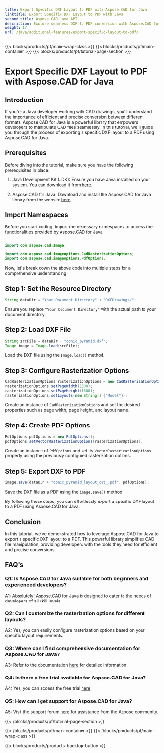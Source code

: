 ```yaml
---
title: Export Specific DXF Layout to PDF with Aspose.CAD for Java
linktitle: Export Specific DXF Layout to PDF with Java
second_title: Aspose.CAD Java API
description: Explore seamless DXF to PDF conversion with Aspose.CAD for Java. Effortlessly export specific layouts with precision.
weight: 17
url: /java/additional-features/export-specific-layout-to-pdf/
---
```


{{< blocks/products/pf/main-wrap-class >}}
{{< blocks/products/pf/main-container >}}
{{< blocks/products/pf/tutorial-page-section >}}

# Export Specific DXF Layout to PDF with Aspose.CAD for Java

## Introduction

If you're a Java developer working with CAD drawings, you'll understand the importance of efficient and precise conversion between different formats. Aspose.CAD for Java is a powerful library that empowers developers to manipulate CAD files seamlessly. In this tutorial, we'll guide you through the process of exporting a specific DXF layout to a PDF using Aspose.CAD for Java.

## Prerequisites

Before diving into the tutorial, make sure you have the following prerequisites in place:

1. Java Development Kit (JDK): Ensure you have Java installed on your system. You can download it from [here](https://www.oracle.com/java/technologies/javase-downloads.html).

2. Aspose.CAD for Java: Download and install the Aspose.CAD for Java library from the website [here](https://releases.aspose.com/cad/java/).

## Import Namespaces

Before you start coding, import the necessary namespaces to access the functionalities provided by Aspose.CAD for Java.

```java

import com.aspose.cad.Image;

import com.aspose.cad.imageoptions.CadRasterizationOptions;
import com.aspose.cad.imageoptions.PdfOptions;
```

Now, let's break down the above code into multiple steps for a comprehensive understanding:

## Step 1: Set the Resource Directory

```java
String dataDir = "Your Document Directory" + "DXFDrawings/";
```

Ensure you replace `"Your Document Directory"` with the actual path to your document directory.

## Step 2: Load DXF File

```java
String srcFile = dataDir + "conic_pyramid.dxf";
Image image = Image.load(srcFile); 
```

Load the DXF file using the `Image.load()` method.

## Step 3: Configure Rasterization Options

```java
CadRasterizationOptions rasterizationOptions = new CadRasterizationOptions();
rasterizationOptions.setPageWidth(1600);
rasterizationOptions.setPageHeight(1600);   
rasterizationOptions.setLayouts(new String[] {"Model"});
```

Create an instance of `CadRasterizationOptions` and set the desired properties such as page width, page height, and layout name.

## Step 4: Create PDF Options

```java
PdfOptions pdfOptions = new PdfOptions();
pdfOptions.setVectorRasterizationOptions(rasterizationOptions);
```

Create an instance of `PdfOptions` and set its `VectorRasterizationOptions` property using the previously configured rasterization options.

## Step 5: Export DXF to PDF

```java
image.save(dataDir + "conic_pyramid_layout_out_.pdf", pdfOptions);
```

Save the DXF file as a PDF using the `image.save()` method.

By following these steps, you can effortlessly export a specific DXF layout to a PDF using Aspose.CAD for Java.

## Conclusion

In this tutorial, we've demonstrated how to leverage Aspose.CAD for Java to export a specific DXF layout to a PDF. This powerful library simplifies CAD file manipulation, providing developers with the tools they need for efficient and precise conversions.

## FAQ's

### Q1: Is Aspose.CAD for Java suitable for both beginners and experienced developers?

A1: Absolutely! Aspose.CAD for Java is designed to cater to the needs of developers of all skill levels.

### Q2: Can I customize the rasterization options for different layouts?

A2: Yes, you can easily configure rasterization options based on your specific layout requirements.

### Q3: Where can I find comprehensive documentation for Aspose.CAD for Java?

A3: Refer to the documentation [here](https://reference.aspose.com/cad/java/) for detailed information.

### Q4: Is there a free trial available for Aspose.CAD for Java?

A4: Yes, you can access the free trial [here](https://releases.aspose.com/).

### Q5: How can I get support for Aspose.CAD for Java?

A5: Visit the support forum [here](https://forum.aspose.com/c/cad/19) for assistance from the Aspose community.

{{< /blocks/products/pf/tutorial-page-section >}}

{{< /blocks/products/pf/main-container >}}
{{< /blocks/products/pf/main-wrap-class >}}

{{< blocks/products/products-backtop-button >}}
